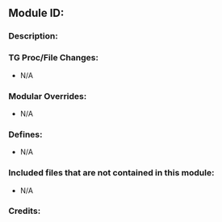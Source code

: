 <!-- This should be copy-pasted into the root of your module folder as readme.md -->

## Module ID: <!--Title of your addition.-->

<!-- Uppercase, UNDERSCORE_CONNECTED name of your module, that you use to mark files. This is so people can case-sensitive search for your edits, if any. -->

### Description:

<!-- Here, try to describe what your PR does, what features it provides and any other directly useful information. -->

### TG Proc/File Changes:

- N/A
<!-- If you edited any core procs, you should list them here. You should specify the files and procs you changed.
E.g: 
- `code/modules/mob/living.dm`: `proc/overriden_proc`, `var/overriden_var`
-->

### Modular Overrides:

- N/A
<!-- If you added a new modular override (file or code-wise) for your module, you should list it here. Code files should specify what procs they changed, in case of multiple modules using the same file.
E.g: 
- `modular_meta/master_files/sound/my_cool_sound.ogg`
- `modular_meta/master_files/code/my_modular_override.dm`: `proc/overriden_proc`, `var/overriden_var`
-->

### Defines:

- N/A
<!-- If you needed to add any defines, mention the files you added those defines in, along with the name of the defines. -->

### Included files that are not contained in this module:

- N/A
<!-- Likewise, be it a non-modular file or a modular one that's not contained within the folder belonging to this specific module, it should be mentioned here. Good examples are icons or sounds that are used between multiple modules, or other such edge-cases. -->

### Credits:

<!-- Here go the credits to you, dear coder, and in case of collaborative work or ports, credits to the original source of the code. -->
